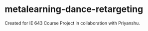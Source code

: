 # metalearning-dance-retargeting
Created for IE 643 Course Project in collaboration with Priyanshu.

